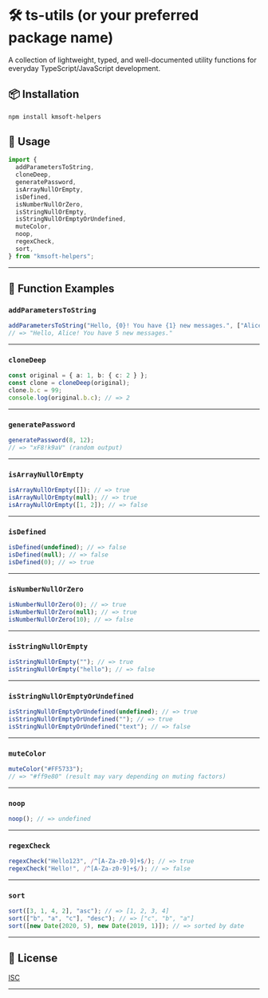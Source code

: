 # 🛠️ ts-utils (or your preferred package name)

A collection of lightweight, typed, and well-documented utility functions for everyday TypeScript/JavaScript development.

## 📦 Installation

```bash
npm install kmsoft-helpers
```

## 🔧 Usage

```ts
import {
  addParametersToString,
  cloneDeep,
  generatePassword,
  isArrayNullOrEmpty,
  isDefined,
  isNumberNullOrZero,
  isStringNullOrEmpty,
  isStringNullOrEmptyOrUndefined,
  muteColor,
  noop,
  regexCheck,
  sort,
} from "kmsoft-helpers";
```

---

## 🧰 Function Examples

### `addParametersToString`

```ts
addParametersToString("Hello, {0}! You have {1} new messages.", ["Alice", 5]);
// => "Hello, Alice! You have 5 new messages."
```

---

### `cloneDeep`

```ts
const original = { a: 1, b: { c: 2 } };
const clone = cloneDeep(original);
clone.b.c = 99;
console.log(original.b.c); // => 2
```

---

### `generatePassword`

```ts
generatePassword(8, 12);
// => "xF8!k9aV" (random output)
```

---

### `isArrayNullOrEmpty`

```ts
isArrayNullOrEmpty([]); // => true
isArrayNullOrEmpty(null); // => true
isArrayNullOrEmpty([1, 2]); // => false
```

---

### `isDefined`

```ts
isDefined(undefined); // => false
isDefined(null); // => false
isDefined(0); // => true
```

---

### `isNumberNullOrZero`

```ts
isNumberNullOrZero(0); // => true
isNumberNullOrZero(null); // => true
isNumberNullOrZero(10); // => false
```

---

### `isStringNullOrEmpty`

```ts
isStringNullOrEmpty(""); // => true
isStringNullOrEmpty("hello"); // => false
```

---

### `isStringNullOrEmptyOrUndefined`

```ts
isStringNullOrEmptyOrUndefined(undefined); // => true
isStringNullOrEmptyOrUndefined(""); // => true
isStringNullOrEmptyOrUndefined("text"); // => false
```

---

### `muteColor`

```ts
muteColor("#FF5733");
// => "#ff9e80" (result may vary depending on muting factors)
```

---

### `noop`

```ts
noop(); // => undefined
```

---

### `regexCheck`

```ts
regexCheck("Hello123", /^[A-Za-z0-9]+$/); // => true
regexCheck("Hello!", /^[A-Za-z0-9]+$/); // => false
```

---

### `sort`

```ts
sort([3, 1, 4, 2], "asc"); // => [1, 2, 3, 4]
sort(["b", "a", "c"], "desc"); // => ["c", "b", "a"]
sort([new Date(2020, 5), new Date(2019, 1)]); // => sorted by date
```

---

## 📄 License

[ISC](LICENSE)

---
